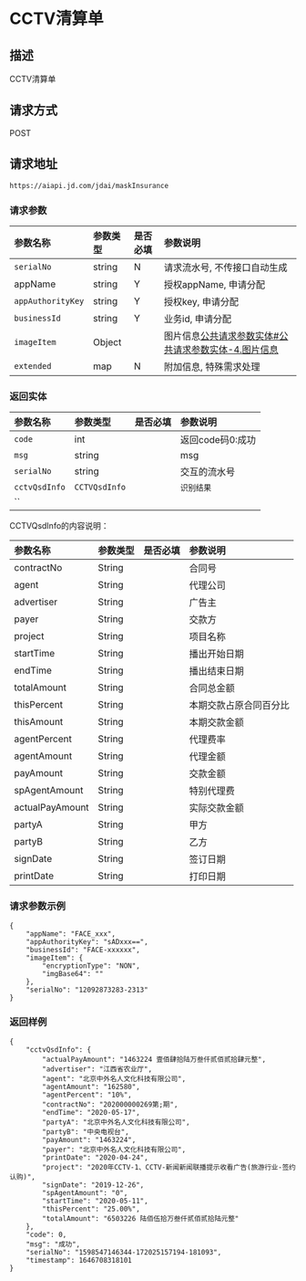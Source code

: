 # CCTV清算单


## 描述
CCTV清算单

## 请求方式

POST

## 请求地址

```apl
https://aiapi.jd.com/jdai/maskInsurance
```



### 请求参数

| 参数名称          | 参数类型 | 是否必填 | 参数说明                                                     |
| :---------------- | :------- | :------- | :----------------------------------------------------------- |
| `serialNo`        | string   | N        | 请求流水号, 不传接口自动生成                                 |
| appName           | string   | Y        | 授权appName, 申请分配                                        |
| `appAuthorityKey` | string   | Y        | 授权key, 申请分配                                            |
| `businessId`      | string   | Y        | 业务id, 申请分配                                             |
| `imageItem`       | Object   |          | 图片信息[公共请求参数实体#公共请求参数实体-4.图片信息](https://cf.jd.com/pages/viewpage.action?pageId=138528176#id-公共请求参数实体-公共请求参数实体-4.图片信息) |
| `extended`        | map      | N        | 附加信息, 特殊需求处理                                       |

### 返回实体

| 参数名称      | 参数类型      | 是否必填 | 参数说明         |
| :------------ | :------------ | :------- | :--------------- |
| `code`        | int           |          | 返回code码0:成功 |
| `msg`         | string        |          | msg              |
| `serialNo`    | string        |          | 交互的流水号     |
| `cctvQsdInfo` | `CCTVQsdInfo` |          | `识别结果`       |
| ``            |               |          |                  |

CCTVQsdInfo的内容说明：

| 参数名称        | 参数类型 | 是否必填 | 参数说明               |
| :-------------- | :------- | :------- | :--------------------- |
| contractNo      | String   |          | 合同号                 |
| agent           | String   |          | 代理公司               |
| advertiser      | String   |          | 广告主                 |
| payer           | String   |          | 交款方                 |
| project         | String   |          | 项目名称               |
| startTime       | String   |          | 播出开始日期           |
| endTime         | String   |          | 播出结束日期           |
| totalAmount     | String   |          | 合同总金额             |
| thisPercent     | String   |          | 本期交款占原合同百分比 |
| thisAmount      | String   |          | 本期交款金额           |
| agentPercent    | String   |          | 代理费率               |
| agentAmount     | String   |          | 代理金额               |
| payAmount       | String   |          | 交款金额               |
| spAgentAmount   | String   |          | 特别代理费             |
| actualPayAmount | String   |          | 实际交款金额           |
| partyA          | String   |          | 甲方                   |
| partyB          | String   |          | 乙方                   |
| signDate        | String   |          | 签订日期               |
| printDate       | String   |          | 打印日期               |

### 请求参数示例

```
{
 	"appName": "FACE_xxx",
	"appAuthorityKey": "sADxxx==",
	"businessId": "FACE-xxxxxx", 
    "imageItem": {
        "encryptionType": "NON",
        "imgBase64": ""
    },
    "serialNo": "12092873283-2313"
}
```

### 返回样例

```
{
    "cctvQsdInfo": {
        "actualPayAmount": "1463224 壹佰肆拾陆万叁仟贰佰贰拾肆元整",
        "advertiser": "江西省农业厅",
        "agent": "北京中外名人文化科技有限公司",
        "agentAmount": "162580",
        "agentPercent": "10%",
        "contractNo": "202000000269第;期",
        "endTime": "2020-05-17",
        "partyA": "北京中外名人文化科技有限公司",
        "partyB": "中央电视台",
        "payAmount": "1463224",
        "payer": "北京中外名人文化科技有限公司",
        "printDate": "2020-04-24",
        "project": "2020年CCTV-1、CCTV-新闻新闻联播提示收看广告(旅游行业-签约认购)",
        "signDate": "2019-12-26",
        "spAgentAmount": "0",
        "startTime": "2020-05-11",
        "thisPercent": "25.00%",
        "totalAmount": "6503226 陆佰伍拾万叁仟贰佰贰拾陆元整"
    },
    "code": 0,
    "msg": "成功",
    "serialNo": "1598547146344-172025157194-181093",
    "timestamp": 1646708318101
}
```